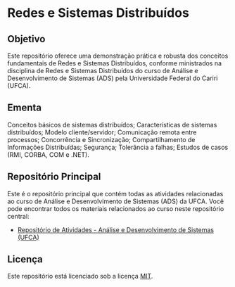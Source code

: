 # Redes e Sistemas Distribuídos

## Objetivo
Este repositório oferece uma demonstração prática e robusta dos conceitos fundamentais de Redes e Sistemas Distribuídos, conforme ministrados na disciplina de Redes e Sistemas Distribuídos do curso de Análise e Desenvolvimento de Sistemas (ADS) pela Universidade Federal do Cariri (UFCA).

## Ementa
Conceitos básicos de sistemas distribuídos; Características de sistemas distribuídos; Modelo cliente/servidor; Comunicação remota entre processos; Concorrência e Sincronização; Compartilhamento de Informações Distribuídas; Segurança; Tolerância a falhas; Estudos de casos (RMI, CORBA, COM e .NET).

## Repositório Principal
Este é o repositório principal que contém todas as atividades relacionadas ao curso de Análise e Desenvolvimento de Sistemas (ADS) da UFCA. Você pode encontrar todos os materiais relacionados ao curso neste repositório central:
* [Repositório de Atividades - Análise e Desenvolvimento de Sistemas (UFCA)](https://github.com/devitruvius/college-repository)

## Licença

Este repositório está licenciado sob a licença [MIT](https://choosealicense.com/licenses/mit/).
